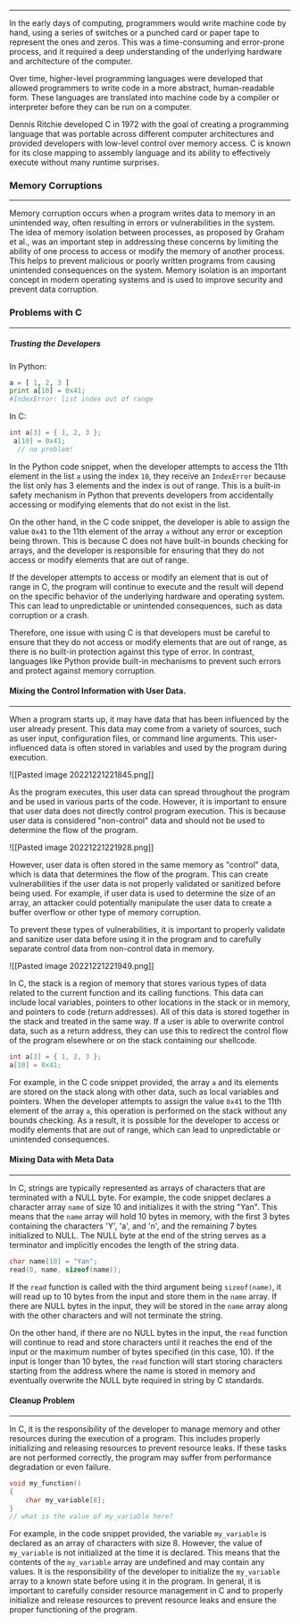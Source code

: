 <hr>

In the early days of computing, programmers would write machine code by hand, using a series of switches or a punched card or paper tape to represent the ones and zeros. This was a time-consuming and error-prone process, and it required a deep understanding of the underlying hardware and architecture of the computer.

Over time, higher-level programming languages were developed that allowed programmers to write code in a more abstract, human-readable form. These languages are translated into machine code by a compiler or interpreter before they can be run on a computer.

Dennis Ritchie developed C in 1972 with the goal of creating a programming language that was portable across different computer architectures and provided developers with low-level control over memory access. C is known for its close mapping to assembly language and its ability to effectively execute without many runtime surprises.

### Memory Corruptions

<hr>

Memory corruption occurs when a program writes data to memory in an unintended way, often resulting in errors or vulnerabilities in the system. The idea of memory isolation between processes, as proposed by Graham et al., was an important step in addressing these concerns by limiting the ability of one process to access or modify the memory of another process. This helps to prevent malicious or poorly written programs from causing unintended consequences on the system. Memory isolation is an important concept in modern operating systems and is used to improve security and prevent data corruption.

### Problems with C

<hr>

##### Trusting the Developers

In Python:

```python
a = [ 1, 2, 3 ]
print a[10] = 0x41;
#IndexError: list index out of range
```

In C:

```c
int a[3] = { 1, 2, 3 };
 a[10] = 0x41;
  // no problem!
```

In the Python code snippet, when the developer attempts to access the 11th element in the list `a` using the index `10`, they receive an `IndexError` because the list only has 3 elements and the index is out of range. This is a built-in safety mechanism in Python that prevents developers from accidentally accessing or modifying elements that do not exist in the list.

On the other hand, in the C code snippet, the developer is able to assign the value `0x41` to the 11th element of the array `a` without any error or exception being thrown. This is because C does not have built-in bounds checking for arrays, and the developer is responsible for ensuring that they do not access or modify elements that are out of range.

If the developer attempts to access or modify an element that is out of range in C, the program will continue to execute and the result will depend on the specific behavior of the underlying hardware and operating system. This can lead to unpredictable or unintended consequences, such as data corruption or a crash.

Therefore, one issue with using C is that developers must be careful to ensure that they do not access or modify elements that are out of range, as there is no built-in protection against this type of error. In contrast, languages like Python provide built-in mechanisms to prevent such errors and protect against memory corruption.

#### Mixing the Control Information with User Data.

<hr>

When a program starts up, it may have data that has been influenced by the user already present. This data may come from a variety of sources, such as user input, configuration files, or command line arguments. This user-influenced data is often stored in variables and used by the program during execution.

![[Pasted image 20221221221845.png]]

As the program executes, this user data can spread throughout the program and be used in various parts of the code. However, it is important to ensure that user data does not directly control program execution. This is because user data is considered "non-control" data and should not be used to determine the flow of the program.

![[Pasted image 20221221221928.png]]

However, user data is often stored in the same memory as "control" data, which is data that determines the flow of the program. This can create vulnerabilities if the user data is not properly validated or sanitized before being used. For example, if user data is used to determine the size of an array, an attacker could potentially manipulate the user data to create a buffer overflow or other type of memory corruption.

To prevent these types of vulnerabilities, it is important to properly validate and sanitize user data before using it in the program and to carefully separate control data from non-control data in memory.

![[Pasted image 20221221221949.png]]


In C, the stack is a region of memory that stores various types of data related to the current function and its calling functions. This data can include local variables, pointers to other locations in the stack or in memory, and pointers to code (return addresses). All of this data is stored together in the stack and treated in the same way. If a user is able to overwrite control data, such as a return address, they can use this to redirect the control flow of the program elsewhere or on the stack containing our shellcode.

```c
int a[3] = { 1, 2, 3 };
a[10] = 0x41;
```

For example, in the C code snippet provided, the array `a` and its elements are stored on the stack along with other data, such as local variables and pointers. When the developer attempts to assign the value `0x41` to the 11th element of the array `a`, this operation is performed on the stack without any bounds checking. As a result, it is possible for the developer to access or modify elements that are out of range, which can lead to unpredictable or unintended consequences.

#### Mixing Data with Meta Data

<hr>

In C, strings are typically represented as arrays of characters that are terminated with a NULL byte. For example, the code snippet declares a character array `name` of size 10 and initializes it with the string "Yan". This means that the `name` array will hold 10 bytes in memory, with the first 3 bytes containing the characters 'Y', 'a', and 'n', and the remaining 7 bytes initialized to NULL. The NULL byte at the end of the string serves as a terminator and implicitly encodes the length of the string data.

```c
char name[10] = "Yan";
read(0, name, sizeof(name));
```

If the `read` function is called with the third argument being `sizeof(name)`, it will read up to 10 bytes from the input and store them in the `name` array. If there are NULL bytes in the input, they will be stored in the `name` array along with the other characters and will not terminate the string.

On the other hand, if there are no NULL bytes in the input, the `read` function will continue to read and store characters until it reaches the end of the input or the maximum number of bytes specified (in this case, 10). If the input is longer than 10 bytes, the `read` function will start storing characters starting from the address where the name is stored in memory and eventually overwrite the NULL byte required in string by C standards.

#### Cleanup Problem

<hr>

In C, it is the responsibility of the developer to manage memory and other resources during the execution of a program. This includes properly initializing and releasing resources to prevent resource leaks. If these tasks are not performed correctly, the program may suffer from performance degradation or even failure.

```c
void my_function()  
{
	char my_variable[8];
}
// what is the value of my_variable here?
```
For example, in the code snippet provided, the variable `my_variable` is declared as an array of characters with size 8. However, the value of `my_variable` is not initialized at the time it is declared. This means that the contents of the `my_variable` array are undefined and may contain any values. It is the responsibility of the developer to initialize the `my_variable` array to a known state before using it in the program.
In general, it is important to carefully consider resource management in C and to properly initialize and release resources to prevent resource leaks and ensure the proper functioning of the program.


